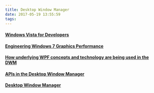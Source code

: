 ```yaml
---
title: Desktop Window Manager
date: 2017-05-19 13:55:59
tags:
---
```

#### [Windows Vista for Developers](https://weblogs.asp.net/kennykerr/Windows-Vista-for-Developers-_1320_-Part-3-_1320_-The-Desktop-Window-Manager)
#### [Engineering Windows 7 Graphics Performance](https://blogs.msdn.microsoft.com/e7/2009/04/25/engineering-windows-7-graphics-performance/)
#### [How underlying WPF concepts and technology are being used in the DWM](https://blogs.msdn.microsoft.com/greg_schechter/2006/06/09/how-underlying-wpf-concepts-and-technology-are-being-used-in-the-dwm/)
#### [APIs in the Desktop Window Manager](https://blogs.msdn.microsoft.com/greg_schechter/2006/09/14/apis-in-the-desktop-window-manager/)
#### [Desktop Window Manager](https://en.wikipedia.org/wiki/Desktop_Window_Manager)
